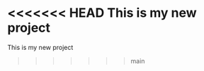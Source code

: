<<<<<<< HEAD
This is my new project <upfall>
=======
This is my new project <downfall>
>>>>>>> main
